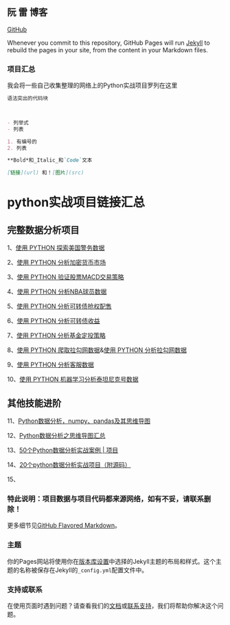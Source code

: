 ## 阮 雷 博客

 [GitHub](https://github.com/ruanQlei/ruanQlei.github.io/edit/main/docs/index.md)   

Whenever you commit to this repository, GitHub Pages will run [Jekyll](https://jekyllrb.com/) to rebuild the pages in your site, from the content in your Markdown files.

### 项目汇总

我会将一些自己收集整理的网络上的Python实战项目罗列在这里

```markdown
语法突出的代码块



- 列举式
- 列表

1. 有编号的
2. 列表

**Bold*和_Italic_和`Code`文本

[链接](url) 和！[图片](src)
```
# python实战项目链接汇总

## 完整数据分析项目

1、[使用 PYTHON 探索美国警务数据](https://blog.patricktriest.com/police-data-python/)  

2、[使用 PYTHON 分析加密货币市场](https://blog.patricktriest.com/analyzing-cryptocurrencies-python/)  

3、[使用 PYTHON 验证股票MACD交易策略](https://live.csdn.net/room/sxeric/gryOHMak/)  

4、[使用 PYTHON 分析NBA球员数据](https://github.com/Harry3W/readata/blob/master/%E4%B9%94%E4%B8%B9/NBA%E6%95%B0%E6%8D%AE%E5%88%86%E6%9E%90.ipynb)  

5、[使用 PYTHON 分析可转债抢权配售](https://github.com/Harry3W/readata/blob/master/%E5%8F%AF%E8%BD%AC%E5%80%BA%E6%8A%A2%E6%9D%83%E9%85%8D%E5%94%AE/%E5%8F%AF%E8%BD%AC%E5%80%BA%E6%8A%A2%E6%9D%83%E9%85%8D%E5%94%AE.ipynb)  

6、[使用 PYTHON 分析可转债收益](https://github.com/Harry3W/readata/blob/master/%E5%8F%AF%E8%BD%AC%E5%80%BA%E6%94%B6%E7%9B%8A%E5%88%86%E6%9E%90/%E5%8F%AF%E8%BD%AC%E5%80%BA%E6%89%93%E6%96%B0%E6%94%B6%E7%9B%8A%E7%8E%87%E5%88%86%E6%9E%90%E4%BB%A3%E7%A0%81.ipynb)  

7、[使用 PYTHON 分析基金定投策略](https://github.com/Harry3W/readata/blob/master/%E5%9F%BA%E9%87%91%E5%AE%9A%E6%8A%95%E7%AD%96%E7%95%A5/%E5%AE%9A%E6%8A%95%E4%BB%A3%E7%A0%81%E5%88%86%E4%BA%AB.ipynb)  

8、[使用 PYTHON 爬取拉勾网数据](https://github.com/Harry3W/readata/blob/master/%E6%8B%89%E5%8B%BE%E7%88%AC%E8%99%AB%E4%B8%8E%E5%88%86%E6%9E%90/%E7%88%AC%E8%99%AB%E4%BB%A3%E7%A0%81.ipynb)&[使用 PYTHON 分析拉勾网数据](https://github.com/Harry3W/readata/blob/master/%E6%8B%89%E5%8B%BE%E7%88%AC%E8%99%AB%E4%B8%8E%E5%88%86%E6%9E%90/%E6%95%B0%E6%8D%AE%E5%88%86%E6%9E%90%E4%BB%A3%E7%A0%81.ipynb)    

9、[使用 PYTHON 分析客服数据](https://github.com/Rayleijohn/-PYTHON-/blob/main/%E5%AE%A2%E6%9C%8D%E6%95%B0%E6%8D%AE%E5%88%86%E6%9E%90.ipynb)  

10、[使用 PYTHON 机器学习分析泰坦尼克号数据](https://blog.patricktriest.com/titanic-machine-learning-in-python/)  

## 其他技能进阶

11、[Python数据分析，numpy、pandas及其思维导图](https://www.jianshu.com/p/9a9742693b0e)  

12、[Python数据分析之思维导图汇总](https://blog.csdn.net/Goldxwang/article/details/93990304)  

13、[50个Python数据分析实战案例 | 项目](https://zhuanlan.zhihu.com/p/95526617)  

14、[20个python数据分析实战项目（附源码）](https://www.cnblogs.com/gc2770/p/14932132.html)  

15、[]()


### 特此说明：项目数据与项目代码都来源网络，如有不妥，请联系删除！


更多细节见[GitHub Flavored Markdown](https://guides.github.com/features/mastering-markdown/)。

### 主题

你的Pages网站将使用你在[版本库设置](https://github.com/ruanQlei/ruanQlei.github.io/settings/pages)中选择的Jekyll主题的布局和样式。这个主题的名称被保存在Jekyll的`_config.yml`配置文件中。

### 支持或联系

在使用页面时遇到问题？请查看我们的[文档](https://docs.github.com/categories/github-pages-basics/)或[联系支持](https://support.github.com/contact)，我们将帮助你解决这个问题。

